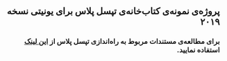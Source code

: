 ## <div dir="rtl">پروژه‌ی نمونه‌ی کتاب‌خانه‌ی تپسل پلاس برای یونیتی نسخه ۲۰۱۹</div>

### <div dir="rtl">برای مطالعه‌ی مستندات مربوط به راه‌اندازی تپسل پلاس از <a href="https://docs.tapsell.ir/plus-sdk/unity/main/">این لینک</a> استفاده نمایید.</div>
